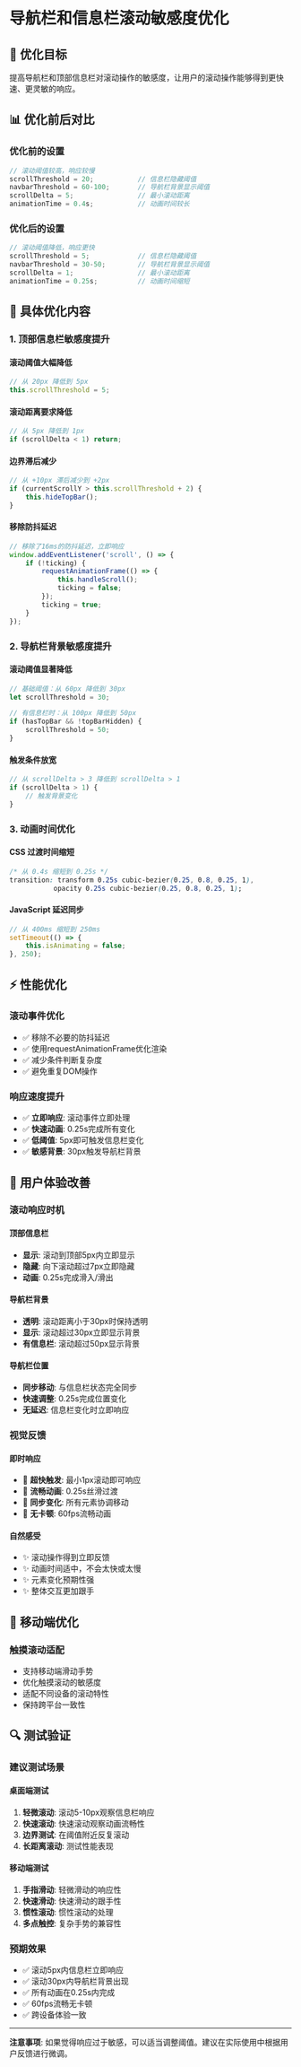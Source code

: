 # 导航栏和信息栏滚动敏感度优化

## 🎯 优化目标
提高导航栏和顶部信息栏对滚动操作的敏感度，让用户的滚动操作能够得到更快速、更灵敏的响应。

## 📊 优化前后对比

### 优化前的设置
```javascript
// 滚动阈值较高，响应较慢
scrollThreshold = 20;           // 信息栏隐藏阈值
navbarThreshold = 60-100;       // 导航栏背景显示阈值
scrollDelta = 5;                // 最小滚动距离
animationTime = 0.4s;           // 动画时间较长
```

### 优化后的设置
```javascript
// 滚动阈值降低，响应更快
scrollThreshold = 5;            // 信息栏隐藏阈值
navbarThreshold = 30-50;        // 导航栏背景显示阈值  
scrollDelta = 1;                // 最小滚动距离
animationTime = 0.25s;          // 动画时间缩短
```

## 🔧 具体优化内容

### 1. 顶部信息栏敏感度提升

#### 滚动阈值大幅降低
```javascript
// 从 20px 降低到 5px
this.scrollThreshold = 5;
```

#### 滚动距离要求降低
```javascript
// 从 5px 降低到 1px
if (scrollDelta < 1) return;
```

#### 边界滞后减少
```javascript
// 从 +10px 滞后减少到 +2px
if (currentScrollY > this.scrollThreshold + 2) {
    this.hideTopBar();
}
```

#### 移除防抖延迟
```javascript
// 移除了16ms的防抖延迟，立即响应
window.addEventListener('scroll', () => {
    if (!ticking) {
        requestAnimationFrame(() => {
            this.handleScroll();
            ticking = false;
        });
        ticking = true;
    }
});
```

### 2. 导航栏背景敏感度提升

#### 滚动阈值显著降低
```javascript
// 基础阈值：从 60px 降低到 30px
let scrollThreshold = 30;

// 有信息栏时：从 100px 降低到 50px  
if (hasTopBar && !topBarHidden) {
    scrollThreshold = 50;
}
```

#### 触发条件放宽
```javascript
// 从 scrollDelta > 3 降低到 scrollDelta > 1
if (scrollDelta > 1) {
    // 触发背景变化
}
```

### 3. 动画时间优化

#### CSS 过渡时间缩短
```css
/* 从 0.4s 缩短到 0.25s */
transition: transform 0.25s cubic-bezier(0.25, 0.8, 0.25, 1),
           opacity 0.25s cubic-bezier(0.25, 0.8, 0.25, 1);
```

#### JavaScript 延迟同步
```javascript
// 从 400ms 缩短到 250ms
setTimeout(() => {
    this.isAnimating = false;
}, 250);
```

## ⚡ 性能优化

### 滚动事件优化
- ✅ 移除不必要的防抖延迟
- ✅ 使用requestAnimationFrame优化渲染
- ✅ 减少条件判断复杂度
- ✅ 避免重复DOM操作

### 响应速度提升
- ✅ **立即响应**: 滚动事件立即处理
- ✅ **快速动画**: 0.25s完成所有变化
- ✅ **低阈值**: 5px即可触发信息栏变化
- ✅ **敏感背景**: 30px触发导航栏背景

## 🎨 用户体验改善

### 滚动响应时机

#### 顶部信息栏
- **显示**: 滚动到顶部5px内立即显示
- **隐藏**: 向下滚动超过7px立即隐藏
- **动画**: 0.25s完成滑入/滑出

#### 导航栏背景
- **透明**: 滚动距离小于30px时保持透明
- **显示**: 滚动超过30px立即显示背景
- **有信息栏**: 滚动超过50px显示背景

#### 导航栏位置
- **同步移动**: 与信息栏状态完全同步
- **快速调整**: 0.25s完成位置变化
- **无延迟**: 信息栏变化时立即响应

### 视觉反馈

#### 即时响应
- 🚀 **超快触发**: 最小1px滚动即可响应
- 🚀 **流畅动画**: 0.25s丝滑过渡
- 🚀 **同步变化**: 所有元素协调移动
- 🚀 **无卡顿**: 60fps流畅动画

#### 自然感受
- ✨ 滚动操作得到立即反馈
- ✨ 动画时间适中，不会太快或太慢
- ✨ 元素变化预期性强
- ✨ 整体交互更加跟手

## 📱 移动端优化

### 触摸滚动适配
- 支持移动端滑动手势
- 优化触摸滚动的敏感度
- 适配不同设备的滚动特性
- 保持跨平台一致性

## 🔍 测试验证

### 建议测试场景

#### 桌面端测试
1. **轻微滚动**: 滚动5-10px观察信息栏响应
2. **快速滚动**: 快速滚动观察动画流畅性
3. **边界测试**: 在阈值附近反复滚动
4. **长距离滚动**: 测试性能表现

#### 移动端测试  
1. **手指滑动**: 轻微滑动的响应性
2. **快速滑动**: 快速滑动的跟手性
3. **惯性滚动**: 惯性滚动的处理
4. **多点触控**: 复杂手势的兼容性

### 预期效果
- ✅ 滚动5px内信息栏立即响应
- ✅ 滚动30px内导航栏背景出现
- ✅ 所有动画在0.25s内完成
- ✅ 60fps流畅无卡顿
- ✅ 跨设备体验一致

---

**注意事项**: 如果觉得响应过于敏感，可以适当调整阈值。建议在实际使用中根据用户反馈进行微调。